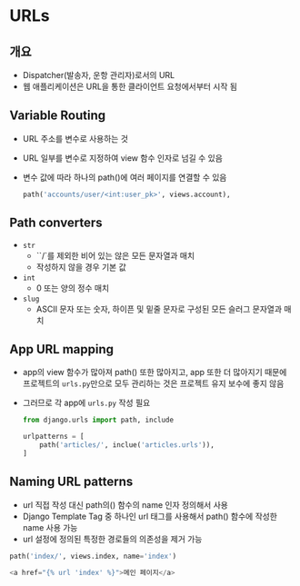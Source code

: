 # URLs

## 개요

- Dispatcher(발송자, 운항 관리자)로서의 URL
- 웹 애플리케이션은 URL을 통한 클라이언트 요청에서부터 시작 됨



## Variable Routing

- URL 주소를 변수로 사용하는 것

- URL 일부를 변수로 지정하여 view 함수 인자로 넘길 수 있음

- 변수 값에 따라 하나의 path()에 여러 페이지를 연결할 수 있음

  ```python
  path('accounts/user/<int:user_pk>', views.account),
  ```



## Path converters

- `str`
  - ``/`를 제외한 비어 있는 않은 모든 문자열과 매치
  - 작성하지 않을 경우 기본 값
- `int`
  - 0 또는 양의 정수 매치
- `slug`
  - ASCII 문자 또는 숫자, 하이픈 및 밑줄 문자로 구성된 모든 슬러그 문자열과 매치



## App URL mapping

- app의 view 함수가 많아져 path() 또한 많아지고, app 또한 더 많아지기 때문에 프로젝트의 `urls.py`만으로 모두 관리하는 것은 프로젝트 유지 보수에 좋지 않음

- 그러므로 각 app에 `urls.py` 작성 필요

  ```python
  from django.urls import path, include
  
  urlpatterns = [
      path('articles/', inclue('articles.urls')),
  ]
  ```

  

## Naming URL patterns

- url 직접 작성 대신 path의() 함수의 name 인자 정의해서 사용
- Django Template Tag 중 하나인 url 태그를 사용해서 path() 함수에 작성한 name 사용 가능
- url 설정에 정의된 특정한 경로들의 의존성을 제거 가능

```python
path('index/', views.index, name='index')

<a href="{% url 'index' %}">메인 페이지</a>
```

